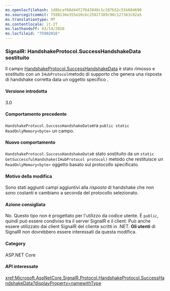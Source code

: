 ```yaml
---
ms.openlocfilehash: 1d8bcaf68d44f27642048c1c207b52c55b604690
ms.sourcegitcommit: 7588136e355e10cbc2582f389c90c127363c02a5
ms.translationtype: MT
ms.contentlocale: it-IT
ms.lasthandoff: 03/14/2020
ms.locfileid: "75902016"
---
```

### <a name="signalr-handshakeprotocolsuccesshandshakedata-replaced"></a>SignalR: HandshakeProtocol.SuccessHandshakeData sostituito

Il campo [HandshakeProtocol.SuccessHandshakeData](https://github.com/dotnet/aspnetcore/blob/c5b2bc0df2a0027832bf7d01dfb19ca39cd08ae6/src/SignalR/common/SignalR.Common/src/Protocol/HandshakeProtocol.cs#L27) è stato rimosso e sostituito con un `IHubProtocol`metodo di supporto che genera una risposta di handshake corretta data un oggetto specifico .

#### <a name="version-introduced"></a>Versione introdotta

3.0

#### <a name="old-behavior"></a>Comportamento precedente

`HandshakeProtocol.SuccessHandshakeData`era `public static ReadOnlyMemory<byte>` un campo.

#### <a name="new-behavior"></a>Nuovo comportamento

`HandshakeProtocol.SuccessHandshakeData`è stato sostituito da un `static` `GetSuccessfulHandshake(IHubProtocol protocol)` metodo che restituisce un `ReadOnlyMemory<byte>` oggetto basato sul protocollo specificato.

#### <a name="reason-for-change"></a>Motivo della modifica

Sono stati aggiunti campi aggiuntivi alla _risposta_ di handshake che non sono costanti e cambiano a seconda del protocollo selezionato.

#### <a name="recommended-action"></a>Azione consigliata

No. Questo tipo non è progettato per l'utilizzo da codice utente. È `public`, quindi può essere condiviso tra il server SignalR e il client. Può anche essere utilizzato dai client SignalR del cliente scritti in .NET. **Gli utenti** di SignalR non dovrebbero essere interessati da questa modifica.

#### <a name="category"></a>Category

ASP.NET Core

#### <a name="affected-apis"></a>API interessate

<xref:Microsoft.AspNetCore.SignalR.Protocol.HandshakeProtocol.SuccessHandshakeData?displayProperty=namewithType>

<!--

#### Affected APIs

`F:Microsoft.AspNetCore.SignalR.Protocol.HandshakeProtocol.SuccessHandshakeData`

-->
